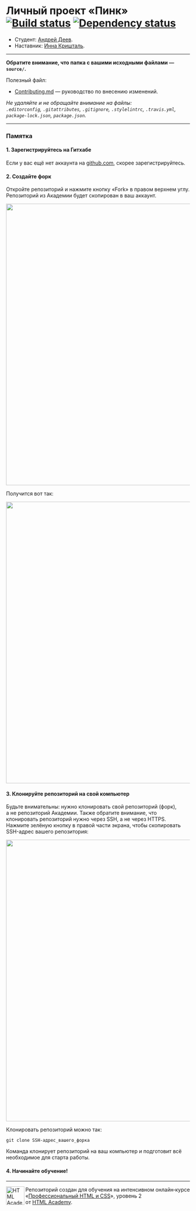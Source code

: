 # Личный проект «Пинк» [![Build status][travis-image]][travis-url] [![Dependency status][dependency-image]][dependency-url]

* Студент: [Андрей Деев](https://up.htmlacademy.ru/adaptive/15/user/518707).
* Наставник: [Инна Кришталь](https://htmlacademy.ru/profile/id43485).

---

**Обратите внимание, что папка с вашими исходными файлами — `source/`.**

Полезный файл:

- [Contributing.md](Contributing.md) — руководство по внесению изменений.

_Не удаляйте и не обращайте внимание на файлы:_<br>
_`.editorconfig`, `.gitattributes`, `.gitignore`, `.stylelintrc`, `.travis.yml`, `package-lock.json`, `package.json`._

---

### Памятка

#### 1. Зарегистрируйтесь на Гитхабе

Если у вас ещё нет аккаунта на [github.com](https://github.com/join), скорее зарегистрируйтесь.

#### 2. Создайте форк

Откройте репозиторий и нажмите кнопку «Fork» в правом верхнем углу. Репозиторий из Академии будет скопирован в ваш аккаунт.

<img width="769" alt="" src="https://cloud.githubusercontent.com/assets/10909/15455696/52f9152e-206d-11e6-9e2d-5c6a68f29419.png">

Получится вот так:

<img width="769" alt="" src="https://cloud.githubusercontent.com/assets/10909/15455697/531c27c6-206d-11e6-80d5-365e13dd691d.png">

#### 3. Клонируйте репозиторий на свой компьютер

Будьте внимательны: нужно клонировать свой репозиторий (форк), а не репозиторий Академии. Также обратите внимание, что клонировать репозиторий нужно через SSH, а не через HTTPS. Нажмите зелёную кнопку в правой части экрана, чтобы скопировать SSH-адрес вашего репозитория:

<img width="769" alt="" src="https://cloud.githubusercontent.com/assets/10909/26306255/51a677ea-3efb-11e7-8f8f-b2f929bfda21.png">

Клонировать репозиторий можно так:

```
git clone SSH-адрес_вашего_форка
```

Команда клонирует репозиторий на ваш компьютер и подготовит всё необходимое для старта работы.

#### 4. Начинайте обучение!

---

<a href="https://htmlacademy.ru/intensive/adaptive"><img align="left" width="50" height="50" alt="HTML Academy" src="https://up.htmlacademy.ru/static/img/intensive/adaptive/logo-for-github-2.png"></a>

Репозиторий создан для обучения на интенсивном онлайн‑курсе «[Профессиональный HTML и CSS](https://htmlacademy.ru/intensive/adaptive)», уровень 2 от [HTML Academy](https://htmlacademy.ru).

[travis-image]: https://travis-ci.com/htmlacademy-adaptive/518707-pink.svg?branch=master
[travis-url]: https://travis-ci.com/htmlacademy-adaptive/518707-pink
[dependency-image]: https://david-dm.org/htmlacademy-adaptive/518707-pink/dev-status.svg?style=flat-square
[dependency-url]: https://david-dm.org/htmlacademy-adaptive/518707-pink?type=dev
